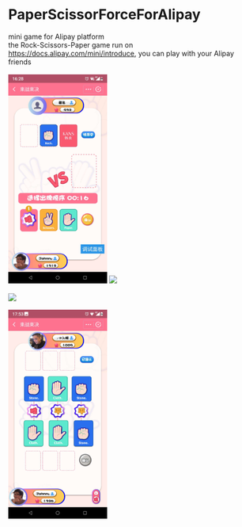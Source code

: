 # PaperScissorForceForAlipay
mini game for Alipay platform <br/>
the Rock-Scissors-Paper game run on https://docs.alipay.com/mini/introduce, you can play with your Alipay friends
<br/>
<br/>
<img src="https://github.com/minj2me/PaperScissorForceForAlipay/blob/master/WechatIMG1.jpeg" width=200/>
<img src="https://github.com/minj2me/PaperScissorForceForAlipay/blob/master/WechatIMG2.jpeg"  width=200/>
<br/>
<br/>
<img src="https://github.com/minj2me/PaperScissorForceForAlipay/blob/master/WechatIMG3.jpeg"  width=200/>

<img src="https://github.com/minj2me/PaperScissorForceForAlipay/blob/master/WechatIMG4.jpeg"  width=200/>
